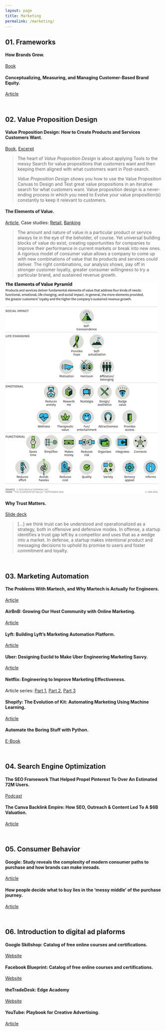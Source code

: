 ```yaml
---
layout: page
title: Marketing
permalink: /marketing/
---
```


## 01. Frameworks

#### How Brands Grow.

[Book](http://marketinglawsofgrowth.com/index.html)

#### Conceptualizing, Measuring, and Managing Customer-Based Brand Equity.

[Article](https://faculty.fuqua.duke.edu/~moorman/Marketing-Strategy-Seminar-2015/Session%203/Keller.pdf)

&nbsp;
## 02. Value Proposition Design

#### Value Proposition Design: How to Create Products and Services Customers Want.

[Book](https://www.strategyzer.com/books/value-proposition-design), [Excerpt](https://assets.strategyzer.com/assets/resources/value-proposition-design-book-preview-2014.pdf)

> The heart of *Value Proposition Design* is about applying Tools to the messy Search for value propositions that customers want and then keeping them aligned with what customers want in Post-search.
>
> *Value Proposition Design* shows you how to use the Value Proposition Canvas to Design and Test great value propositions in an iterative search for what customers want. Value proposition design is a never-ending process in which you need to Evolve your value proposition(s) constantly to keep it relevant to customers.

#### The Elements of Value.

[Article](https://hbr.org/2016/09/the-elements-of-value), Case studies: [Retail](https://www.bain.com/contentassets/8824d432de2441378bfc2943ad3f4d40/bain_brief-delivering_what_consumers_really_value.pdf), [Banking](https://www.bain.com/contentassets/7c3b1535c4444f7b8a078c577078a705/bain_report-in_search_of_customers_who_love_their_bank-2018.pdf)

> The amount and nature of value in a particular product or service always lie in the eye of the beholder, of course. Yet universal building blocks of value do exist, creating opportunities for companies to improve their performance in current markets or break into new ones. A rigorous model of consumer value allows a company to come up with new combinations of value that its products and services could deliver. The right combinations, our analysis shows, pay off in stronger customer loyalty, greater consumer willingness to try a particular brand, and sustained revenue growth.

![Elements of Value](/assets/images/ElementsofValue.png)

#### Why Trust Matters.

[Slide deck](https://docs.google.com/presentation/d/1L25x74iHd8uVPl5decHCf6bFqszcOruNh9syCEp_2cw/edit#slide=id.p)

> [...] we think trust can be understood and operationalized as a strategy, both in offensive and defensive modes. In offense, a startup identifies a trust gap left by a competitor and uses that as a wedge into a market. In defense, a startup makes intentional product and messaging decisions to uphold its promise to users and foster commitment and loyalty.

&nbsp;
## 03. Marketing Automation

#### The Problems With Martech, and Why Martech is Actually for Engineers.

[Article](https://caseyaccidental.com/martech/)

#### AirBnB: Growing Our Host Community with Online Marketing.

[Article](https://medium.com/airbnb-engineering/growing-our-host-community-with-online-marketing-9b2302299324)

#### Lyft: Building Lyft’s Marketing Automation Platform.

[Article](https://eng.lyft.com/lyft-marketing-automation-b43b7b7537cc)

#### Uber: Designing Euclid to Make Uber Engineering Marketing Savvy.

[Article](https://eng.uber.com/euclid-marketing-engineering/)

#### Netflix: Engineering to Improve Marketing Effectiveness.

Article series: [Part 1](https://netflixtechblog.com/engineering-to-improve-marketing-effectiveness-part-1-a6dd5d02bab7), [Part 2](https://netflixtechblog.com/https-medium-com-netflixtechblog-engineering-to-improve-marketing-effectiveness-part-2-7dd933974f5e), [Part 3](https://netflixtechblog.com/engineering-to-scale-paid-media-campaigns-84ba018fb3fa)

#### Shopify: The Evolution of Kit: Automating Marketing Using Machine Learning.

[Article](https://engineering.shopify.com/blogs/engineering/evolution-kit-automating-marketing-machine-learning)

#### Automate the Boring Stuff with Python.

[E-Book](https://automatetheboringstuff.com/2e/chapter0/)

&nbsp;
## 04. Search Engine Optimization

#### The SEO Framework That Helped Propel Pinterest To Over An Estimated 72M Users.

[Podcast](https://growtheverywhere.com/growth-everywhere-interview/casey-winters-pinterest/)

#### The Canva Backlink Empire: How SEO, Outreach & Content Led To A $6B Valuation.

[Article](https://foundationinc.co/lab/canva-seo)

&nbsp;
## 05. Consumer Behavior

#### Google: Study reveals the complexity of modern consumer paths to purchase and how brands can make inroads.

[Article](https://www.thinkwithgoogle.com/intl/en-cee/insights-trends/research-data/study-reveals-complexity-modern-consumer-paths-purchase-and-how-brands-can-make-inroads/)

#### How people decide what to buy lies in the ‘messy middle’ of the purchase journey.

[Article](https://www.thinkwithgoogle.com/consumer-insights/navigating-purchase-behavior-and-decision-making/)

&nbsp;
## 06. Introduction to digital ad plaforms

#### Google Skillshop: Catalog of free online courses and certifications.

[Website](https://skillshop.withgoogle.com/)

#### Facebook Blueprint: Catalog of free online courses and certifications.

[Website](https://www.facebook.com/business/learn)

#### theTradeDesk: Edge Academy

[Website](https://www.thetradedesk.com/edgeacademy)

#### YouTube: Playbook for Creative Advertising.

[Article](https://www.thinkwithgoogle.com/features/youtube-playbook/)
